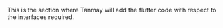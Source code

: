 This is the section where Tanmay will add the flutter code with respect to the interfaces required.

